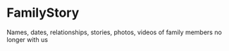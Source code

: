 # FamilyStory
Names, dates, relationships, stories, photos, videos of family members no longer with us

